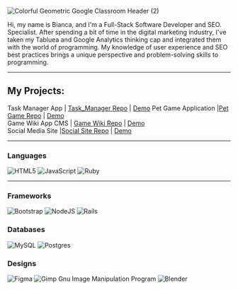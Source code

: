 
![Colorful Geometric Google Classroom Header (2)](https://user-images.githubusercontent.com/75501648/144679566-ea3b02b0-b417-4e7a-a40a-bdda60b11a1d.png)


 Hi, my name is Bianca, and  I'm a Full-Stack Software Developer and SEO. Specialist.  After spending a bit of time in the digital marketing industry, I've taken my Tabluea and Google Analytics thinking cap and integrated them with the world of programming. My knowledge of user experience and SEO best practices brings a unique perspective and problem-solving skills to programming.
 
 <hr>
 
 ## **My Projects:** <br>
 Task Manager App | [Task_Manager Repo](https://github.com/Bcharlotin1/Task-Manger-React-Frontend) | [Demo](https://youtu.be/2kVZ2PCtbQI)
 Pet Game Application |[Pet Game Repo](https://github.com/Bcharlotin1/JavascriptProject) | [Demo](https://youtu.be/LW1CQ7nSxpA)<br>
 Game Wiki App CMS | [Game Wiki Repo](https://github.com/Bcharlotin1/Rails-App) | [Demo](https://youtu.be/6pGsCYlRyP4)<br>
 Social Media Site |[Social Site Repo](https://github.com/Bcharlotin1/sinatra_web_app_1) | [Demo](https://youtu.be/J0HVgkrpPIM)
 <hr>
 
### **Languages**<br>

![HTML5](https://img.shields.io/badge/html5-%23E34F26.svg?style=for-the-badge&logo=html5&logoColor=white)
![JavaScript](https://img.shields.io/badge/javascript-%23323330.svg?style=for-the-badge&logo=javascript&logoColor=%23F7DF1E)
![Ruby](https://img.shields.io/badge/ruby-%23CC342D.svg?style=for-the-badge&logo=ruby&logoColor=white)
<hr>

### **Frameworks**<br>

![Bootstrap](https://img.shields.io/badge/bootstrap-%23563D7C.svg?style=for-the-badge&logo=bootstrap&logoColor=white)
![NodeJS](https://img.shields.io/badge/node.js-6DA55F?style=for-the-badge&logo=node.js&logoColor=white)
![Rails](https://img.shields.io/badge/rails-%23CC0000.svg?style=for-the-badge&logo=ruby-on-rails&logoColor=white)

### **Databases**<br>
![MySQL](https://img.shields.io/badge/mysql-%2300f.svg?style=for-the-badge&logo=mysql&logoColor=white)
![Postgres](https://img.shields.io/badge/postgres-%23316192.svg?style=for-the-badge&logo=postgresql&logoColor=white)

### **Designs**<br>
![Figma](https://img.shields.io/badge/figma-%23F24E1E.svg?style=for-the-badge&logo=figma&logoColor=white)
![Gimp Gnu Image Manipulation Program](https://img.shields.io/badge/Gimp-657D8B?style=for-the-badge&logo=gimp&logoColor=FFFFFF)
![Blender](https://img.shields.io/badge/blender-%23F5792A.svg?style=for-the-badge&logo=blender&logoColor=white)


